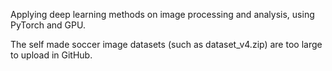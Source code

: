 Applying deep learning methods on image processing and analysis, using PyTorch and GPU.

The self made soccer image datasets (such as dataset_v4.zip) are too large to upload in GitHub.
